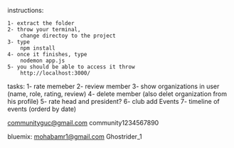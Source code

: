 instructions:

	1- extract the folder
	2- throw your terminal,
		change directoy to the project
	3- type
		npm install
	4- once it finishes, type
		nodemon app.js
	5- you should be able to access it throw
		http://localhost:3000/


tasks:
1- rate memeber
2- review member
3- show organizations in user (name, role, rating, review)
4- delete member (also delet organization from his profile)
5- rate head and president?
6- club add Events
7- timeline of events (orderd by date)


communityguc@gmail.com
community1234567890


bluemix:
mohabamr1@gmail.com
Ghostrider_1